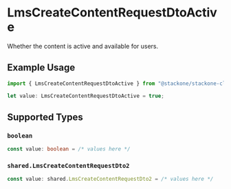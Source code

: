 # LmsCreateContentRequestDtoActive

Whether the content is active and available for users.

## Example Usage

```typescript
import { LmsCreateContentRequestDtoActive } from "@stackone/stackone-client-ts/sdk/models/shared";

let value: LmsCreateContentRequestDtoActive = true;
```

## Supported Types

### `boolean`

```typescript
const value: boolean = /* values here */
```

### `shared.LmsCreateContentRequestDto2`

```typescript
const value: shared.LmsCreateContentRequestDto2 = /* values here */
```

